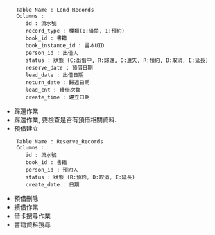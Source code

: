 
```
    Table Name : Lend_Records
    Columns :
       id : 流水號
       record_type : 種類(0:借閱, 1:預約)
       book_id : 書籍
       book_instance_id : 書本UID
       person_id : 出借人
       status : 狀態 (C:出借中, R:歸還, D:遺失, R:預約, D:取消, E:延長)
       reserve_date : 預借日期
       lead_date : 出借日期
       return_date : 歸還日期
       lead_cnt : 續借次數
       create_time : 建立日期
```
  * 歸還作業
  * 歸還作業, 要檢查是否有預借相關資料.
  * 預借建立
```
    Table Name : Reserve_Records
    Columns :
       id : 流水號
       book_id : 書籍
       person_id : 預約人
       status : 狀態 (R:預約, D:取消, E:延長)
       create_date : 日期
```
  * 預借刪除
  * 續借作業
  * 借卡搜尋作業
  * 書籍資料搜尋